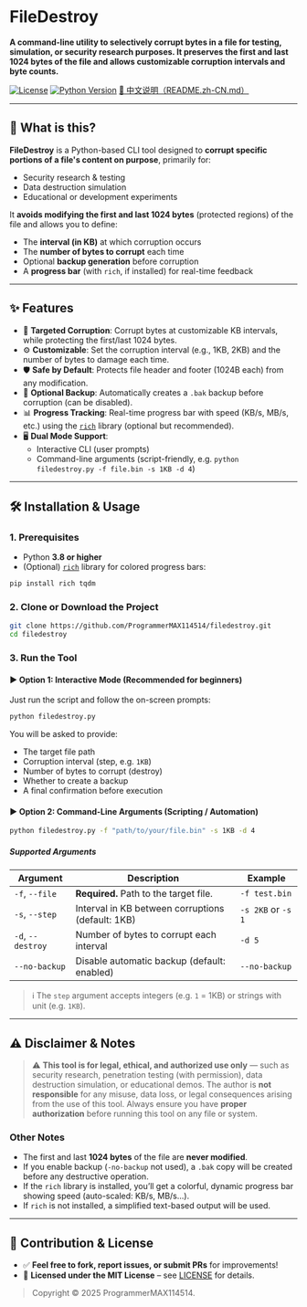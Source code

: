 # FileDestroy

**A command-line utility to selectively corrupt bytes in a file for testing, simulation, or security research purposes. It preserves the first and last 1024 bytes of the file and allows customizable corruption intervals and byte counts.**

[![License](https://img.shields.io/badge/license-MIT-blue.svg)](LICENSE)
[![Python Version](https://img.shields.io/badge/python-3.8+-blue.svg)](https://www.python.org/downloads/)
[📘 中文说明（README.zh-CN.md）](README.zh-CN.md)

---

## 📌 What is this?

**FileDestroy** is a Python-based CLI tool designed to **corrupt specific portions of a file's content on purpose**, primarily for:

- Security research & testing
- Data destruction simulation
- Educational or development experiments

It **avoids modifying the first and last 1024 bytes** (protected regions) of the file and allows you to define:

- The **interval (in KB)** at which corruption occurs
- The **number of bytes to corrupt** each time
- Optional **backup generation** before corruption
- A **progress bar** (with `rich`, if installed) for real-time feedback

---

## ✨ Features

- 🎯 **Targeted Corruption**: Corrupt bytes at customizable KB intervals, while protecting the first/last 1024 bytes.
- ⚙️ **Customizable**: Set the corruption interval (e.g., 1KB, 2KB) and the number of bytes to damage each time.
- 🛡️ **Safe by Default**: Protects file header and footer (1024B each) from any modification.
- 💾 **Optional Backup**: Automatically creates a `.bak` backup before corruption (can be disabled).
- 📊 **Progress Tracking**: Real-time progress bar with speed (KB/s, MB/s, etc.) using the [`rich`](https://github.com/Textualize/rich) library (optional but recommended).
- 🖥️ **Dual Mode Support**:
  - Interactive CLI (user prompts)
  - Command-line arguments (script-friendly, e.g. `python filedestroy.py -f file.bin -s 1KB -d 4`)

---

## 🛠️ Installation & Usage

### 1. Prerequisites

- Python **3.8 or higher**
- (Optional) [`rich`](https://pypi.org/project/rich/) library for colored progress bars:

```bash
pip install rich tqdm
```

### 2. Clone or Download the Project

```bash
git clone https://github.com/ProgrammerMAX114514/filedestroy.git
cd filedestroy
```

### 3. Run the Tool

#### ▶️ Option 1: Interactive Mode (Recommended for beginners)

Just run the script and follow the on-screen prompts:

```bash
python filedestroy.py
```

You will be asked to provide:

- The target file path
- Corruption interval (step, e.g. `1KB`)
- Number of bytes to corrupt (destroy)
- Whether to create a backup
- A final confirmation before execution

#### ▶️ Option 2: Command-Line Arguments (Scripting / Automation)

```bash
python filedestroy.py -f "path/to/your/file.bin" -s 1KB -d 4
```

##### Supported Arguments

| Argument              | Description                                       | Example                |
| --------------------- | ------------------------------------------------- | ---------------------- |
| `-f`, `--file`    | **Required.** Path to the target file.      | `-f test.bin`        |
| `-s`, `--step`    | Interval in KB between corruptions (default: 1KB) | `-s 2KB` or `-s 1` |
| `-d`, `--destroy` | Number of bytes to corrupt each interval          | `-d 5`               |
| `--no-backup`       | Disable automatic backup (default: enabled)       | `--no-backup`        |

> ℹ️ The `step` argument accepts integers (e.g. `1` = 1KB) or strings with unit (e.g. `1KB`).

---

## ⚠️ Disclaimer & Notes

> ⚠️ **This tool is for legal, ethical, and authorized use only** — such as security research, penetration testing (with permission), data destruction simulation, or educational demos.
> The author is **not responsible** for any misuse, data loss, or legal consequences arising from the use of this tool.
> Always ensure you have **proper authorization** before running this tool on any file or system.

### Other Notes

- The first and last **1024 bytes** of the file are **never modified**.
- If you enable backup (`-no-backup` not used), a `.bak` copy will be created before any destructive operation.
- If the `rich` library is installed, you’ll get a colorful, dynamic progress bar showing speed (auto-scaled: KB/s, MB/s...).
- If `rich` is not installed, a simplified text-based output will be used.

---

## 🤝 Contribution & License

- ✅ **Feel free to fork, report issues, or submit PRs** for improvements!
- 📜 **Licensed under the MIT License** – see [LICENSE](LICENSE) for details.

> Copyright © 2025 ProgrammerMAX114514.
